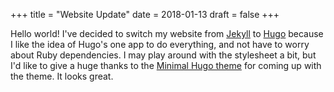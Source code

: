 +++
title = "Website Update"
date = 2018-01-13
draft = false
+++

Hello world! I've decided to switch my website from [Jekyll](https://jekyllrb.com/) to [Hugo](https://gohugo.io/) because I like the idea of Hugo's one app to do everything, and not have to worry about Ruby dependencies. I may play around with the stylesheet a bit, but I'd like to give a huge thanks to the [Minimal Hugo theme](https://github.com/calintat/minimal/) for coming up with the theme. It looks great.
